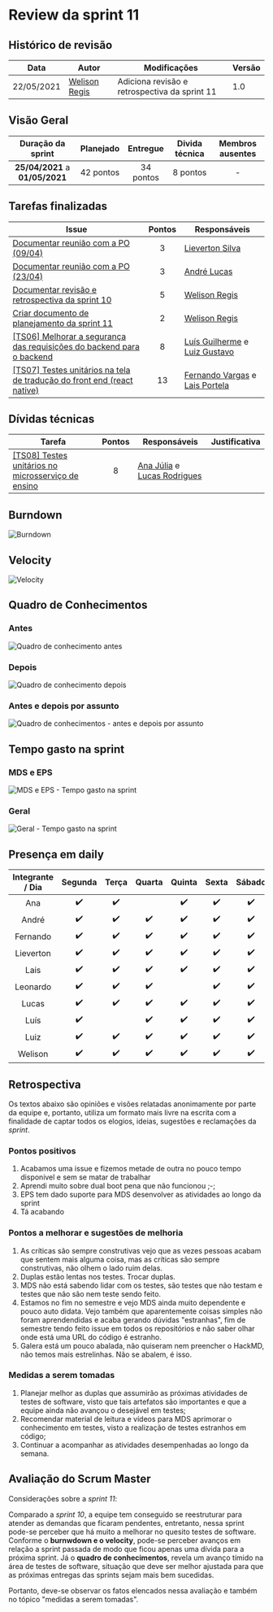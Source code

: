 # Review da sprint 11

## Histórico de revisão

| Data       | Autor                                        | Modificações                                  | Versão |
| ---------- | -------------------------------------------- | --------------------------------------------- | ------ |
| 22/05/2021 | [Welison Regis](https://github.com/WelisonR) | Adiciona revisão e retrospectiva da sprint 11 | 1.0    |

## Visão Geral

|        Duração da sprint        | Planejado | Entregue  | Divida técnica | Membros ausentes |
| :-----------------------------: | :-------: | :-------: | :------------: | :--------------: |
| **25/04/2021** a **01/05/2021** | 42 pontos | 34 pontos |    8 pontos    |        -         |

## Tarefas finalizadas

| Issue                                                                                                                                            | Pontos | Responsáveis                                                                                   |
| ------------------------------------------------------------------------------------------------------------------------------------------------ | :----: | ---------------------------------------------------------------------------------------------- |
| [Documentar reunião com a PO (09/04)](https://github.com//fga-eps-mds/2020.2-Projeto-Kokama-Wiki/issues/175)                                     |   3    | [Lieverton Silva](https://github.com/lievertom)                                                |
| [Documentar reunião com a PO (23/04)](https://github.com//fga-eps-mds/2020.2-Projeto-Kokama-Wiki/issues/174)                                     |   3    | [André Lucas](https://github.com/andrelucax)                                                   |
| [Documentar revisão e retrospectiva da sprint 10](https://github.com//fga-eps-mds/2020.2-Projeto-Kokama-Wiki/issues/172)                         |   5    | [Welison Regis](https://github.com/WelisonR)                                                   |
| [Criar documento de planejamento da sprint 11](https://github.com//fga-eps-mds/2020.2-Projeto-Kokama-Wiki/issues/171)                            |   2    | [Welison Regis](https://github.com/WelisonR)                                                   |
| [[TS06] Melhorar a segurança das requisições do backend para o backend](https://github.com//fga-eps-mds/2020.2-Projeto-Kokama-Wiki/issues/161)   |   8    | [Luís Guilherme](https://github.com/luisgaboardi) e [Luiz Gustavo](https://github.com/LightZX) |
| [[TS07] Testes unitários na tela de tradução do front end (react native)](https://github.com//fga-eps-mds/2020.2-Projeto-Kokama-Wiki/issues/162) |   13   | [Fernando Vargas](https://github.com/SFernandoS) e [Lais Portela](https://github.com/laispa)   |

## Dívidas técnicas

| Tarefa                                                                                                                      | Pontos | Responsáveis                                                                                    | Justificativa |
| --------------------------------------------------------------------------------------------------------------------------- | :----: | ----------------------------------------------------------------------------------------------- | ------------- |
| [[TS08] Testes unitários no microsserviço de ensino](https://github.com//fga-eps-mds/2020.2-Projeto-Kokama-Wiki/issues/164) |   8    | [Ana Júlia](https://github.com/aluzianobriceno) e [Lucas Rodrigues](https://github.com/nickby2) |

## Burndown

![Burndown](../../assets/img/sprints/sprint-11/burndown.png)

## Velocity

![Velocity](../../assets/img/sprints/sprint-11/velocity.png)

## Quadro de Conhecimentos

### Antes

![Quadro de conhecimento antes](../../assets/img/sprints/sprint-11/knowledge-board-before.png)

### Depois

![Quadro de conhecimento depois](../../assets/img/sprints/sprint-11/knowledge-board-after.png)

### Antes e depois por assunto

![Quadro de conhecimentos - antes e depois por assunto](../../assets/img/sprints/sprint-11/knowledge-board-topics-compare.png)

## Tempo gasto na sprint

### MDS e EPS

![MDS e EPS - Tempo gasto na sprint](../../assets/img/sprints/sprint-11/time-eps-mds.png)

### Geral

![Geral - Tempo gasto na sprint](../../assets/img/sprints/sprint-11/time-team.png)

## Presença em daily

| Integrante / Dia |      Segunda       |       Terça        |       Quarta       |       Quinta       |       Sexta        |       Sábado       |
| :--------------: | :----------------: | :----------------: | :----------------: | :----------------: | :----------------: | :----------------: |
|       Ana        | :heavy_check_mark: | :heavy_check_mark: |                    | :heavy_check_mark: | :heavy_check_mark: | :heavy_check_mark: |
|      André       | :heavy_check_mark: | :heavy_check_mark: | :heavy_check_mark: | :heavy_check_mark: | :heavy_check_mark: | :heavy_check_mark: |
|     Fernando     | :heavy_check_mark: | :heavy_check_mark: | :heavy_check_mark: | :heavy_check_mark: | :heavy_check_mark: | :heavy_check_mark: |
|    Lieverton     | :heavy_check_mark: | :heavy_check_mark: | :heavy_check_mark: | :heavy_check_mark: | :heavy_check_mark: | :heavy_check_mark: |
|       Lais       | :heavy_check_mark: | :heavy_check_mark: | :heavy_check_mark: | :heavy_check_mark: | :heavy_check_mark: | :heavy_check_mark: |
|     Leonardo     | :heavy_check_mark: | :heavy_check_mark: | :heavy_check_mark: |                    | :heavy_check_mark: | :heavy_check_mark: |
|      Lucas       | :heavy_check_mark: | :heavy_check_mark: | :heavy_check_mark: | :heavy_check_mark: | :heavy_check_mark: | :heavy_check_mark: |
|       Luís       | :heavy_check_mark: |                    | :heavy_check_mark: | :heavy_check_mark: | :heavy_check_mark: | :heavy_check_mark: |
|       Luiz       | :heavy_check_mark: | :heavy_check_mark: | :heavy_check_mark: | :heavy_check_mark: | :heavy_check_mark: | :heavy_check_mark: |
|     Welison      | :heavy_check_mark: | :heavy_check_mark: | :heavy_check_mark: | :heavy_check_mark: | :heavy_check_mark: | :heavy_check_mark: |

## Retrospectiva

Os textos abaixo são opiniões e visões relatadas anonimamente por parte da equipe e, portanto, utiliza um formato mais livre na escrita com a finalidade de captar todos os elogios, ideias, sugestões e reclamações da _sprint_.

### Pontos positivos

1. Acabamos uma issue e fizemos metade de outra no pouco tempo disponivel e sem se matar de trabalhar
2. Aprendi muito sobre dual boot pena que não funcionou ;-;
3. EPS tem dado suporte para MDS desenvolver as atividades ao longo da sprint
4. Tá acabando

### Pontos a melhorar e sugestões de melhoria

1. As críticas são sempre construtivas vejo que as vezes pessoas acabam que sentem mais alguma coisa, mas as críticas são sempre construtivas, não olhem o lado ruim delas.
2. Duplas estão lentas nos testes. Trocar duplas.
3. MDS não está sabendo lidar com os testes, são testes que não testam e testes que não são nem teste sendo feito.
4. Estamos no fim no semestre e vejo MDS ainda muito dependente e pouco auto didata. Vejo também que aparentemente coisas simples não foram aprendendidas e acaba gerando dúvidas "estranhas", fim de semestre tendo feito issue em todos os repositórios e não saber olhar onde está uma URL do código é estranho.
5. Galera está um pouco abalada, não quiseram nem preencher o HackMD, não temos mais estrelinhas. Não se abalem, é isso.

### Medidas a serem tomadas

1. Planejar melhor as duplas que assumirão as próximas atividades de testes de software, visto que tais artefatos são importantes e que a equipe ainda não avançou o desejável em testes;
2. Recomendar material de leitura e vídeos para MDS aprimorar o conhecimento em testes, visto a realização de testes estranhos em código;
3. Continuar a acompanhar as atividades desempenhadas ao longo da semana.

## Avaliação do Scrum Master

Considerações sobre a _sprint 11_:

Comparado a _sprint 10_, a equipe tem conseguido se reestruturar para atender as demandas que ficaram pendentes, entretanto, nessa sprint pode-se perceber que há muito a melhorar no quesito testes de software. Conforme o **burnwdown e o velocity**, pode-se perceber avanços em relação a sprint passada de modo que ficou apenas uma dívida para a próxima sprint. Já o **quadro de conhecimentos**, revela um avanço tímido na área de testes de software, situação que deve ser melhor ajustada para que as próximas entregas das sprints sejam mais bem sucedidas. 

Portanto, deve-se observar os fatos elencados nessa avaliação e também no tópico "medidas a serem tomadas".
